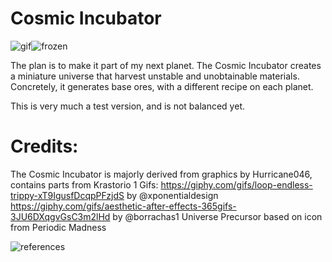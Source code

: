 # Cosmic Incubator

![gif](https://i.imgur.com/vK0KM4V.gif)![frozen](https://i.imgur.com/whoFAia.png)

The plan is to make it part of my next planet. The Cosmic Incubator creates a miniature universe that harvest unstable and unobtainable materials. Concretely, it generates base ores, with a different recipe on each planet.

This is very much a test version, and is not balanced yet.

# Credits:
The Cosmic Incubator is majorly derived from graphics by Hurricane046, contains parts from Krastorio 1
Gifs:
https://giphy.com/gifs/loop-endless-trippy-xT9IgusfDcqpPFzjdS by @xponentialdesign
https://giphy.com/gifs/aesthetic-after-effects-365gifs-3JU6DXqgvGsC3m2lHd by @borrachas1
Universe Precursor based on icon from Periodic Madness

![references](https://i.imgur.com/uo2U5H2.png)
